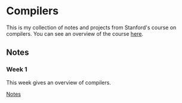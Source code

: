 # Compilers

This is my collection of notes and projects from Stanford's course on compilers.
You can see an overview of the course [here][course].

[course]: https://lagunita.stanford.edu/courses/Engineering/Compilers/Fall2014/about

## Notes

### Week 1

This week gives an overview of compilers.

[Notes][week-one]

[week-one]: ./notes/week-one.md
